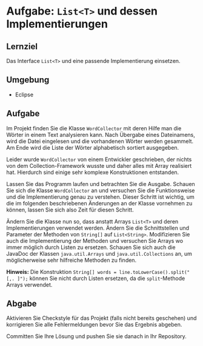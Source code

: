 # Aufgabe: `List<T>` und dessen Implementierungen

## Lernziel

Das Interface `List<T>` und eine passende Implementierung einsetzen.


## Umgebung

  * Eclipse


## Aufgabe

Im Projekt finden Sie die Klasse `WordCollector` mit deren Hilfe man die Wörter in einem Text analysieren kann. Nach Übergabe eines Dateinamens, wird die Datei eingelesen und die vorhandenen Wörter werden gesammelt. Am Ende wird die Liste der Wörter alphabetisch sortiert ausgegeben.

Leider wurde `WordCollector` von einem Entwickler geschrieben, der nichts von dem Collection-Framework wusste und daher alles mit Array realisiert hat. Hierdurch sind einige sehr komplexe Konstruktionen entstanden.

Lassen Sie das Programm laufen und betrachten Sie die Ausgabe. Schauen Sie sich die Klasse `WordCollector` an und versuchen Sie die Funktionsweise und die Implementierung genau zu verstehen. Dieser Schritt ist wichtig, um die im folgenden beschriebenen Änderungen an der Klasse vornehmen zu können, lassen Sie sich also Zeit für diesen Schritt.

Ändern Sie die Klasse nun so, dass anstatt Arrays `List<T>` und deren Implementierungen verwendet werden. Ändern Sie die Schnittstellen und Parameter der Methoden von `String[]` auf `List<String>`. Modifizieren Sie auch die Implementierung der Methoden und versuchen Sie Arrays wo immer möglich durch Listen zu ersetzen. Schauen Sie sich auch die JavaDoc der Klassen `java.util.Arrays` und `java.util.Collections` an, um möglicherweise sehr hilfreiche Methoden zu finden.

__Hinweis:__ Die Konstruktion `String[] words = line.toLowerCase().split("[,. ]");` können Sie nicht durch Listen ersetzen, da die `split`-Methode Arrays verwendet.


## Abgabe

Aktivieren Sie Checkstyle für das Projekt (falls nicht bereits geschehen) und korrigieren Sie alle Fehlermeldungen bevor Sie das Ergebnis abgeben.

Committen Sie Ihre Lösung und pushen Sie sie danach in Ihr Repository.
